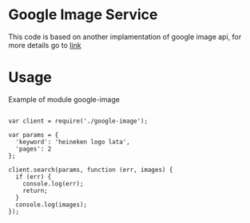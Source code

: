 # Google Image Service

This code is based on another implamentation of google image api, for more details go to [link](https://github.com/vdemedes/node-google-images)
# Usage
<p>Example of module google-image</p>

<pre><code>
var client = require('./google-image');

var params = {
  'keyword': 'heineken logo lata',
  'pages': 2
};

client.search(params, function (err, images) {
  if (err) {
    console.log(err);
    return;
  }
  console.log(images);
});
</code></pre>